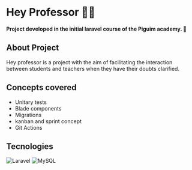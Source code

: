 # Hey Professor 🧑‍🏫

**Project developed in the initial laravel course of the Piguim academy. 🐧**

## About Project

Hey professor is a project with the aim of facilitating the interaction between students and teachers when they have their doubts clarified.

## Concepts covered

- Unitary tests
- Blade components
- Migrations
- kanban and sprint concept
- Git Actions

## Tecnologies 

![Laravel](https://img.shields.io/badge/laravel-%23FF2D20.svg?style=for-the-badge&logo=laravel&logoColor=white)  ![MySQL](https://img.shields.io/badge/mysql-%2300f.svg?style=for-the-badge&logo=mysql&logoColor=white)
